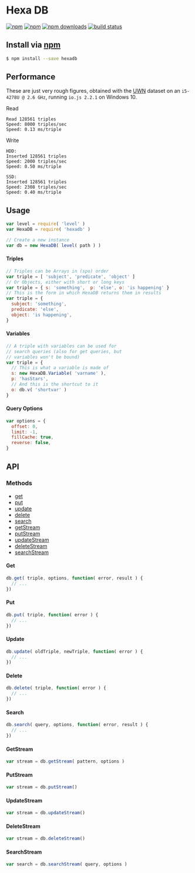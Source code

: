 # Hexa DB
[![npm](https://img.shields.io/npm/v/hexadb.svg?style=flat-square)](https://npmjs.com/package/hexadb)
[![npm](https://img.shields.io/npm/l/hexadb.svg?style=flat-square)](https://npmjs.com/package/hexadb)
[![npm downloads](https://img.shields.io/npm/dm/hexadb.svg?style=flat-square)](https://npmjs.com/package/hexadb)
[![build status](https://img.shields.io/travis/jhermsmeier/node-hexadb.svg?style=flat-square)](https://travis-ci.org/jhermsmeier/node-hexadb)

## Install via [npm](https://npmjs.com)

```sh
$ npm install --save hexadb
```

## Performance

These are just very rough figures, obtained with the [UWN](http://www.mpi-inf.mpg.de/yago-naga/uwn/) dataset
on an `i5-4278U @ 2.6 GHz`, running `io.js 2.2.1` on Windows 10.

Read
```
Read 128561 triples
Speed: 8000 triples/sec
Speed: 0.13 ms/triple
```

Write
```
HDD:
Inserted 128561 triples
Speed: 2000 triples/sec
Speed: 0.50 ms/triple

SSD:
Inserted 128561 triples
Speed: 2308 triples/sec
Speed: 0.40 ms/triple
```

## Usage

```js
var level = require( 'level' )
var HexaDB = require( 'hexadb' )
```

```js
// Create a new instance
var db = new HexaDB( level( path ) )
```

#### Triples

```js
// Triples can be Arrays in (spo) order
var triple = [ 'subject', 'predicate', 'object' ]
// Or Objects, either with short or long keys
var triple = { s: 'something',  p: 'else', o: 'is happening' }
// This is the form in which HexaDB returns them in results
var triple = {
  subject: 'something',
  predicate: 'else',
  object: 'is happening',
}
```

#### Variables

```js
// A triple with variables can be used for
// search queries (also for get queries, but
// variables won't be bound)
var triple = {
  // This is what a variable is made of
  s: new HexaDB.Variable( 'varname' ),
  p: 'hasStars',
  // And this is the shortcut to it
  o: db.v( 'shortvar' )
}
```

#### Query Options

```js
var options = {
  offset: 0,
  limit: -1,
  fillCache: true,
  reverse: false,
}
```

## API

### Methods

- [get](#get)
- [put](#put)
- [update](#update)
- [delete](#delete)
- [search](#search)
- [getStream](#getstream)
- [putStream](#putstream)
- [updateStream](#updatestream)
- [deleteStream](#deletestream)
- [searchStream](#searchstream)

#### Get

```js
db.get( triple, options, function( error, result ) {
  // ...
})
```

#### Put

```js
db.put( triple, function( error ) {
  // ...
})
```

#### Update

```js
db.update( oldTriple, newTriple, function( error ) {
  // ...
})
```

#### Delete

```js
db.delete( triple, function( error ) {
  // ...
})
```

#### Search

```js
db.search( query, options, function( error, result ) {
  // ...
})
```

#### GetStream

```js
var stream = db.getStream( pattern, options )
```

#### PutStream

```js
var stream = db.putStream()
```

#### UpdateStream

```js
var stream = db.updateStream()
```

#### DeleteStream

```js
var stream = db.deleteStream()
```

#### SearchStream

```js
var search = db.searchStream( query, options )
```
